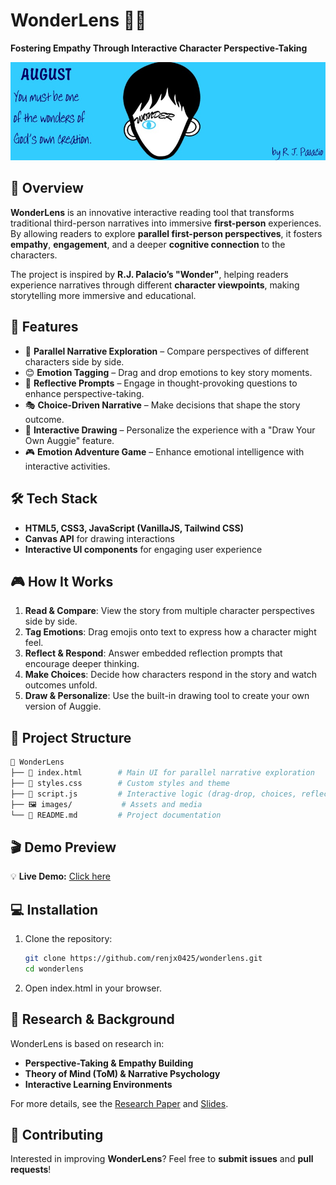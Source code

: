 # WonderLens 📖✨  
**Fostering Empathy Through Interactive Character Perspective-Taking**  

![WonderLens Banner](./images/banner.png)  

## 📌 Overview  
**WonderLens** is an innovative interactive reading tool that transforms traditional third-person narratives into immersive **first-person** experiences. By allowing readers to explore **parallel first-person perspectives**, it fosters **empathy**, **engagement**, and a deeper **cognitive connection** to the characters.  

The project is inspired by **R.J. Palacio’s "Wonder"**, helping readers experience narratives through different **character viewpoints**, making storytelling more immersive and educational.  

## 🚀 Features  
- 🧠 **Parallel Narrative Exploration** – Compare perspectives of different characters side by side.  
- 😊 **Emotion Tagging** – Drag and drop emotions to key story moments.  
- 💬 **Reflective Prompts** – Engage in thought-provoking questions to enhance perspective-taking.  
- 🎭 **Choice-Driven Narrative** – Make decisions that shape the story outcome.  
- 🎨 **Interactive Drawing** – Personalize the experience with a "Draw Your Own Auggie" feature.  
- 🎮 **Emotion Adventure Game** – Enhance emotional intelligence with interactive activities.  

## 🛠️ Tech Stack  
- **HTML5, CSS3, JavaScript (VanillaJS, Tailwind CSS)**  
- **Canvas API** for drawing interactions  
- **Interactive UI components** for engaging user experience  

## 🎮 How It Works  
1. **Read & Compare**: View the story from multiple character perspectives side by side.  
2. **Tag Emotions**: Drag emojis onto text to express how a character might feel.  
3. **Reflect & Respond**: Answer embedded reflection prompts that encourage deeper thinking.  
4. **Make Choices**: Decide how characters respond in the story and watch outcomes unfold.  
5. **Draw & Personalize**: Use the built-in drawing tool to create your own version of Auggie.  

## 📂 Project Structure  
```bash
📁 WonderLens
├── 📜 index.html        # Main UI for parallel narrative exploration
├── 🎨 styles.css        # Custom styles and theme
├── 📜 script.js         # Interactive logic (drag-drop, choices, reflections)
├── 🖼️ images/           # Assets and media
└── 📖 README.md         # Project documentation
```

## 🎬 Demo Preview  
💡 **Live Demo:** [Click here](https://youtu.be/ShKRdSGEL58)


## 💻 Installation  
1. Clone the repository:  
   ```bash
   git clone https://github.com/renjx0425/wonderlens.git
   cd wonderlens
   ```
2. Open index.html in your browser.

## 📖 Research & Background  
WonderLens is based on research in:  
- **Perspective-Taking & Empathy Building**  
- **Theory of Mind (ToM) & Narrative Psychology**  
- **Interactive Learning Environments**  

For more details, see the [Research Paper](./Research%20Paper.pdf) and [Slides](./Slides.pdf).


## 🤝 Contributing  
Interested in improving **WonderLens**? Feel free to **submit issues** and **pull requests**!  
